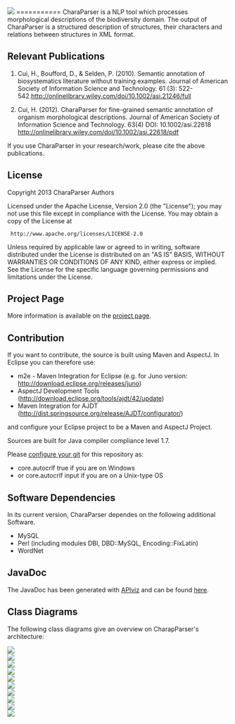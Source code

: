 <img src="http://biosemantics.github.io/charaparser/images/CP_Logo.jpg">
===========
CharaParser is a NLP tool which processes morphological descriptions of the biodiversity domain.
The output of CharaParser is a structured description of structures, their characters and relations between structures
in XML format.

Relevant Publications 
---------------------

1. Cui, H., Boufford, D., & Selden, P. (2010). Semantic annotation of biosystematics literature without training examples. Journal of American Society of Information Science and Technology. 61 (3): 522-542.http://onlinelibrary.wiley.com/doi/10.1002/asi.21246/full

2. Cui, H. (2012). CharaParser for fine-grained semantic annotation of organism morphological descriptions. Journal of American Society of Information Science and Technology. 63(4) DOI: 10.1002/asi.22618 http://onlinelibrary.wiley.com/doi/10.1002/asi.22618/pdf

If you use CharaParser in your research/work, please cite the above publications.

License
-------

   Copyright 2013 CharaParser Authors

   Licensed under the Apache License, Version 2.0 (the "License");
   you may not use this file except in compliance with the License.
   You may obtain a copy of the License at

     http://www.apache.org/licenses/LICENSE-2.0

   Unless required by applicable law or agreed to in writing, software
   distributed under the License is distributed on an "AS IS" BASIS,
   WITHOUT WARRANTIES OR CONDITIONS OF ANY KIND, either express or implied.
   See the License for the specific language governing permissions and
   limitations under the License.


Project Page
----------
More information is available on the <a href="http://etc-project.org/">project page</a>.

Contribution
----------
If you want to contribute, the source is built using Maven and AspectJ.
In Eclipse you can therefore use:
* m2e - Maven Integration for Eclipse (e.g. for Juno version: http://download.eclipse.org/releases/juno)
* AspectJ Development Tools (http://download.eclipse.org/tools/ajdt/42/update)
* Maven Integration for AJDT (http://dist.springsource.org/release/AJDT/configurator/)

and configure your Eclipse project to be a Maven and AspectJ Project.

Sources are built for Java compiler compliance level 1.7.

Please [configure your git](http://git-scm.com/book/en/Customizing-Git-Git-Configuration) for this repository as:
* core.autocrlf true if you are on Windows 
* or core.autocrlf input if you are on a Unix-type OS

Software Dependencies
----------
In its current version, CharaParser dependes on the following additional Software.
* MySQL
* Perl (including modules DBI, DBD::MySQL, Encoding::FixLatin)
* WordNet

JavaDoc
----------
The JavaDoc has been generated with <a href="https://code.google.com/p/apiviz/">APIviz</a> and can be found 
<a href="http://biosemantics.github.com/charaparser/javadoc">here</a>.

Class Diagrams
----------
The following class diagrams give an overview on CharapParser's architecture:

<a href="http://biosemantics.github.com/charaparser/images/classDiagrams/01IRun.png">
<img src="http://biosemantics.github.com/charaparser/images/classDiagrams/01IRun.png">
</a>
<br>
<a href="http://biosemantics.github.com/charaparser/images/classDiagrams/02MarkupEvaluationRun.png">
<img src="http://biosemantics.github.com/charaparser/images/classDiagrams/02MarkupEvaluationRun.png">
</a>
<br>
<a href="http://biosemantics.github.com/charaparser/images/classDiagrams/03IMarkupCreator.png">
<img src="http://biosemantics.github.com/charaparser/images/classDiagrams/03IMarkupCreator.png">
</a>
<br>
<a href="http://biosemantics.github.com/charaparser/images/classDiagrams/04MarkupDescriptionTreatmentTransformer.png">
<img src="http://biosemantics.github.com/charaparser/images/classDiagrams/04MarkupDescriptionTreatmentTransformer.png">
</a>
<br>
<a href="http://biosemantics.github.com/charaparser/images/classDiagrams/05ITerminologyLearner.png">
<img src="http://biosemantics.github.com/charaparser/images/classDiagrams/05ITerminologyLearner.png">
</a>
<br>
<a href="http://biosemantics.github.com/charaparser/images/classDiagrams/06DescriptionExtractorRun.png">
<img src="http://biosemantics.github.com/charaparser/images/classDiagrams/06DescriptionExtractorRun.png">
</a>
<br>
<a href="http://biosemantics.github.com/charaparser/images/classDiagrams/07SentenceChunkerRun.png">
<img src="http://biosemantics.github.com/charaparser/images/classDiagrams/07SentenceChunkerRun.png">
</a>
<br>
<a href="http://biosemantics.github.com/charaparser/images/classDiagrams/08IPOSTagger.png">
<img src="http://biosemantics.github.com/charaparser/images/classDiagrams/08IPOSTagger.png">
</a>
<br>
<a href="http://biosemantics.github.com/charaparser/images/classDiagrams/09IParser.png">
<img src="http://biosemantics.github.com/charaparser/images/classDiagrams/09IParser.png">
</a>
<br>
<a href="http://biosemantics.github.com/charaparser/images/classDiagrams/10IDescriptionExtractor.png">
<img src="http://biosemantics.github.com/charaparser/images/classDiagrams/10IDescriptionExtractor.png">
</a>
<br>
